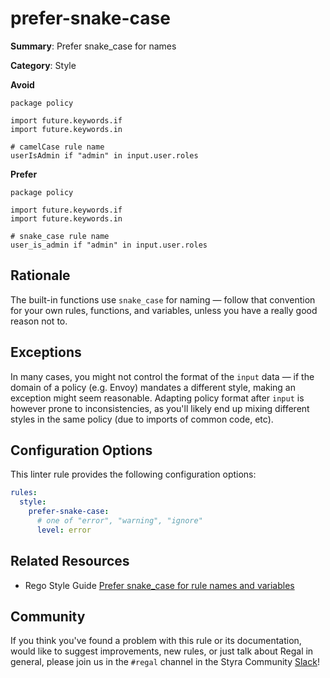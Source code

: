 # prefer-snake-case

**Summary**: Prefer snake_case for names

**Category**: Style

**Avoid**
```rego
package policy

import future.keywords.if
import future.keywords.in

# camelCase rule name
userIsAdmin if "admin" in input.user.roles
```

**Prefer**
```rego
package policy

import future.keywords.if
import future.keywords.in

# snake_case rule name
user_is_admin if "admin" in input.user.roles
```

## Rationale

The built-in functions use `snake_case` for naming — follow that convention for your own rules, functions, and
variables, unless you have a really good reason not to.

## Exceptions

In many cases, you might not control the format of the `input` data — if the domain of a policy (e.g. Envoy)
mandates a different style, making an exception might seem reasonable. Adapting policy format after `input` is however
prone to inconsistencies, as you'll likely end up mixing different styles in the same policy (due to imports of common
code, etc).

## Configuration Options

This linter rule provides the following configuration options:

```yaml
rules:
  style:
    prefer-snake-case:
      # one of "error", "warning", "ignore"
      level: error
```

## Related Resources

- Rego Style Guide [Prefer snake_case for rule names and variables](https://github.com/StyraInc/rego-style-guide#prefer-snake_case-for-rule-names-and-variables)

## Community

If you think you've found a problem with this rule or its documentation, would like to suggest improvements, new rules,
or just talk about Regal in general, please join us in the `#regal` channel in the Styra Community
[Slack](https://communityinviter.com/apps/styracommunity/signup)!
